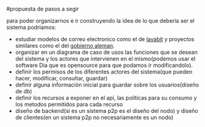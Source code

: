 #propuesta de pasos a segir

para poder organizarnos e ir construyendo la idea de lo que debería ser el sistema podríamos:

* estudiar modelos de correo electronico como el de [lavabit](https://darkmail.info/downloads/dark-internet-mail-environment-december-2014.pdf) 
y proyectos similares como el del [gobierno aleman](http://www.bmi.bund.de/EN/Topics/IT-Internet-Policy/New-Identity-Card/new-identity-card_node.html).
* organizar en un diagrama de caso de usos las funciones que se desean del sistema y los
actores que intervienen en el mismo(podemos usar el software Dia que es opensource para que podamos ir modificandolo).
* definir los permisos de los diferentes actores del sistema(que pueden hacer, modificar, consultar, guardar)
* definir alguna información inicial para guardar sobre los usuarios(diseño de db)
* definir los recursos a exponer en el api, las politicas para su consumo y los metodos permitidos para cada recurso
* diseño de backend(si es un sistema p2p es el diseño del nodo) y diseño de clientes(en un sistema p2p no necesariamente es un nodo)
